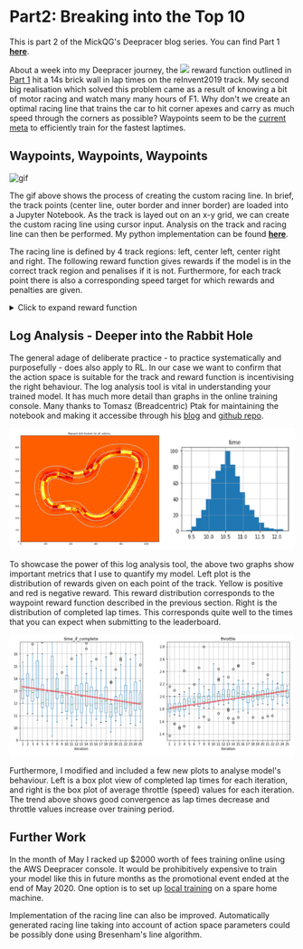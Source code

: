 # Part2: Breaking into the Top 10

This is part 2 of the MickQG's Deepracer blog series. You can find Part 1 __[here](https://mickqg.github.io/DeepracerBlog/)__.

About a week into my Deepracer journey, the <img src="https://render.githubusercontent.com/render/math?math=(Progress/Steps)*Speed"> reward function outlined in [Part 1](https://mickqg.github.io/DeepracerBlog/) hit a 14s brick wall in lap times on the reInvent2019 track. My second big realisation which solved this problem came as a result of knowing a bit of motor racing and watch many many hours of F1. Why don't we create an optimal racing line that trains the car to hit corner apexes and carry as much speed through the corners as possible? Waypoints seem to be the [current meta](https://youtu.be/Ao6Ppdz-F1I?t=131) to efficiently train for the fastest laptimes.

## Waypoints, Waypoints, Waypoints
![gif](Assets/Gif_large.gif) 

The gif above shows the process of creating the custom racing line. In brief, the track points (center line, outer border and inner border) are loaded into a Jupyter Notebook. As the track is layed out on an x-y grid, we can create the custom racing line using cursor input. Analysis on the track and racing line can then be performed. My python implementation can be found __[here](https://github.com/MickQG/deepracer-analysis/blob/master/Track_Analysis.ipynb)__.

The racing line is defined by 4 track regions: left, center left, center right and right. The following reward function gives rewards if the model is in the correct track region and penalises if it is not. Furthermore, for each track point there is also a corresponding speed target for which rewards and penalties are given.

<details>
  <summary>Click to expand reward function</summary>
    
```python
# Racing line using Waypoints
def reward_function(params):
    left = [8,9,10,11,12,13,14,15,
           34,35,36,37,38,39,40,41,42,43,44,45,46,47,48,49,50,51,52,53,54,55,56,
           57,58,59,60,61,62,63,64,65,66,67,68,69,
           85,86,87,88,89,90,91,92,
           139,140,141,142,143,144,145,146,147,148,149,150,151]
    centerleft = [1,2,3,4,5,6,7,
                 16,17,18,
                 31,32,33,
                 70,71,72,73,74,75,76,77,78,79,80,81,82,83,84,
                 93,94,95,96,97,98,99,100,101,102,103,104,105,
                 106,107,108,109,110,111,112,113,114,115,116,
                 137,138,
                 152,153,154]
    centerright = [19,20,21,22,23,
                  26,27,28,29,30,
                  117,118,119,
                  133,134,135,136]
    right = [24,25,
            120,121,122,123,124,125,126,127,128,129,130,131,132]
    
    fast = [2,3,4,
             14,15,16,17,18,19,20,21,22,23,24,25,26,27,28,29,30,31,32,33,
             47,48,49,50,51,52,53,54,55,56,57,58,59,60,61,62,63,64,65,66,67,
             68,69,70,71,72,73,74,75,76,77,78,79,80,
             96,97,98,99,100,101,102,103,104,105,106,107,
             110,111,112,113,114,115,116,117,118,
             123,124,125,126,127,128,129,130,131,132,133,134,135,136,137,138,
             152,153,154]
    medium = [1,5,6,7,8,9,10,11,12,13,
              34,35,36,37,38,39,40,41,42,43,44,45,46,
              81,82,83,
              86,87,88,89,90,91,92,93,94,95,
              108,109,
              119,120,121,122,
              141,142,143,144,145,146,147,148,149,150,151]
    slow = [84,85,139,140]

    closest = params['closest_waypoints']
    nextwaypoint = max(closest[0], closest[1])

    if params['all_wheels_on_track'] == True:
        if (nextwaypoint in centerleft):
            if (params['distance_from_center']/params['track_width'])<=0.25 and 
               (params['is_left_of_center']):
                reward = 14
            elif (params['distance_from_center']/params['track_width'])<=0.25 and 
                 (not params['is_left_of_center']):
                reward = 0
            else:
                reward = -7
                
        elif (nextwaypoint in centerright):
            if (params['distance_from_center']/params['track_width'])<=0.25 and 
               (not params['is_left_of_center']):
                reward = 14
            elif (params['distance_from_center']/params['track_width'])<=0.25 and
                 (params['is_left_of_center']):
                reward = 0
            else:
                reward = -7

        elif (nextwaypoint in left):
            if (params['is_left_of_center']) and 
               (params['distance_from_center']/params['track_width'])>0.25 and
               (params['distance_from_center']/params['track_width'])<0.48:
                reward = 14
            else:
                reward = -7
        elif (nextwaypoint in right):
            if (not params['is_left_of_center']) and
               (params['distance_from_center']/params['track_width'])>0.25 and
               (params['distance_from_center']/params['track_width'])<0.48:
                reward = 14
            else:
                reward = -7

        if nextwaypoint in fast:
            if params['speed'] == 3:
                reward += 14
            else:
                reward -= (5-params['speed'])**2
        elif nextwaypoint in medium:
            if params['speed'] == 2:
                reward += 14
            else:
                reward -= 7
        elif nextwaypoint in slow:
            if params['speed'] == 1:
                reward += 14
            else:
                reward -= (2+params['speed'])**2
                
    else:
        reward = 0.01
    
    return float(reward)
```
</details>
    
## Log Analysis - Deeper into the Rabbit Hole

The general adage of deliberate practice - to practice systematically and purposefully - does also apply to RL. In our case we want to confirm that the action space is suitable for the track and reward function is incentivising the right behaviour. The log analysis tool is vital in understanding your trained model. It has much more detail than graphs in the online training console. Many thanks to Tomasz (Breadcentric) Ptak for maintaining the notebook and making it accessibe through his [blog](https://blog.deepracing.io/2020/03/30/introducing-aws-deepracer-log-analysis/) and [github repo](https://github.com/aws-deepracer-community/deepracer-analysis).

![Logplot1](Assets/log_combined.png)

To showcase the power of this log analysis tool, the above two graphs show important metrics that I use to quantify my model. Left plot is the distribution of rewards given on each point of the track. Yellow is positive and red is negative reward. This reward distribution corresponds to the waypoint reward function described in the previous section. Right is the distribution of completed lap times. This corresponds quite well to the times that you can expect when submitting to the leaderboard.

![Logplot2](Assets/log4-line.png)

Furthermore, I modified and included a few new plots to analyse model's behaviour. Left is a box plot view of completed lap times for each iteration, and right is the box plot of average throttle (speed) values for each iteration. The trend above shows good convergence as lap times decrease and throttle values increase over training period.

## Further Work

In the month of May I racked up \$2000 worth of fees training online using the AWS Deepracer console. It would be prohibitively expensive to train your model like this in future months as the promotional event ended at the end of May 2020. One option is to set up [local training](https://wiki.deepracing.io/Local_Training) on a spare home machine.

Implementation of the racing line can also be improved. Automatically generated racing line taking into account of action space parameters could be possibly done using Bresenham's line algorithm.
